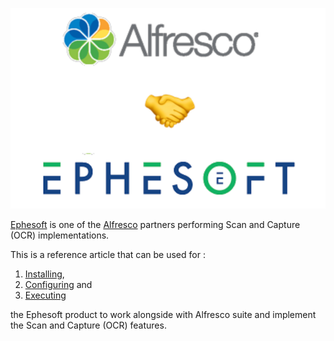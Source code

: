 <p align="center">
  <img src="https://github.com/sherrymax/ephesoft/blob/master/Logo.png">
</p>

[Ephesoft](http://www.ephesoft.com) is one of the [Alfresco](http://www.alfresco.com) partners performing Scan and Capture (OCR) implementations.

This is a reference article that can be used for :
1. [Installing](https://github.com/sherrymax/ephesoft/tree/master/installation-steps),
2. [Configuring](https://github.com/sherrymax/ephesoft/tree/master/configuration-steps) and 
3. [Executing](https://github.com/sherrymax/ephesoft/tree/master/execution-steps)<br>
   
the Ephesoft product to work alongside with Alfresco suite and implement the Scan and Capture (OCR) features.